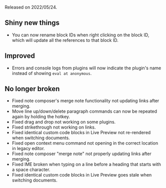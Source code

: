 Released on 2022/05/24.

## Shiny new things

- You can now rename block IDs when right clicking on the block ID, which will update all the references to that block ID.

## Improved

- Errors and console logs from plugins will now indicate the plugin's name instead of showing `eval at anonymous`.

## No longer broken

- Fixed note composer's merge note functionality not updating links after merging.
- Move line up/down/delete paragraph commands can now be repeated again by holding the hotkey.
- Fixed drag and drop not working on some plugins.
- Fixed strikethrough not working on links.
- Fixed identical custom code blocks in Live Preview not re-rendered when switching documents.
- Fixed open context menu command not opening in the correct location in legacy editor.
- Fixed note composer "merge note" not properly updating links after merging.
- Fixed IME broken when typing on a line before a heading that starts with a space character.
- Fixed identical custom code blocks in Live Preview goes stale when switching documents.
